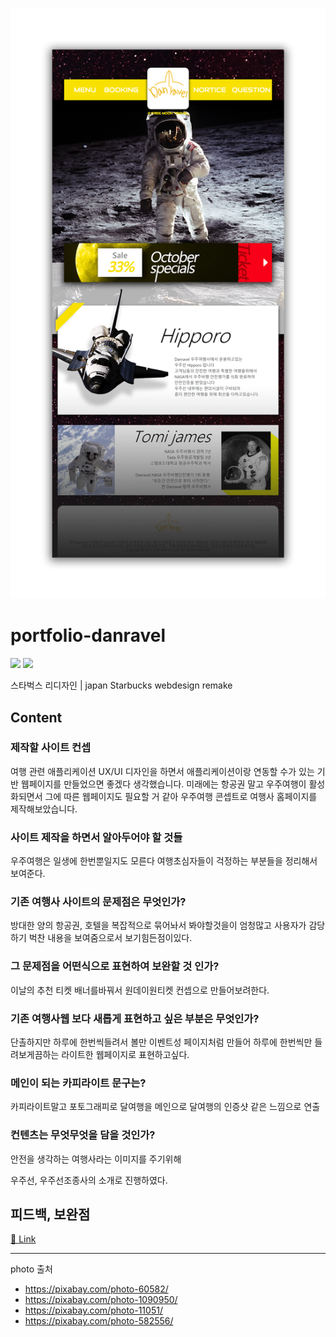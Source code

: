<p align="center">
  <img src="./static/preview.png" />
</p>

# portfolio-danravel

![](https://img.shields.io/badge/webdesign-Space%20travel%20agency-brightgreen) ![](https://img.shields.io/badge/date-2017%EB%85%84%2010%EC%9B%94%2030%EC%9D%BC-yellow)

스타벅스 리디자인 | japan Starbucks webdesign remake

## Content

### 제작할 사이트 컨셉

여행 관련 애플리케이션 UX/UI 디자인을 하면서 애플리케이션이랑 연동할 수가 있는 기반 웹페이지를 만들었으면 좋겠다 생각했습니다. 미래에는 항공권 말고 우주여행이 활성화되면서 그에 따른 웹페이지도 필요할 거 같아 우주여행 콘셉트로 여행사 홈페이지를 제작해보았습니다.

### 사이트 제작을 하면서 알아두어야 할 것들

우주여행은 일생에 한번뿐일지도 모른다 여행초심자들이 걱정하는 부분들을 정리해서 보여준다.

### 기존 여행사 사이트의 문제점은 무엇인가?

방대한 양의 항공권, 호텔을 복잡적으로 묶어놔서 봐야할것을이 엄청많고 사용자가 감당하기 벅찬 내용을 보여줌으로서 보기힘든점이있다.

### 그 문제점을 어떤식으로 표현하여 보완할 것 인가?

이날의 추천 티켓 배너를바꿔서 원데이원티켓 컨셉으로 만들어보려한다.

### 기존 여행사웹 보다 새롭게 표현하고 싶은 부분은 무엇인가?

단촐하지만 하루에 한번씩들려서 볼만 이벤트성 페이지처럼 만들어 하루에 한번씩만 들려보게끔하는 라이트한 웹페이지로 표현하고싶다.

### 메인이 되는 카피라이트 문구는?

카피라이트말고 포토그래피로 달여행을 메인으로 달여행의 인증샷 같은 느낌으로 연출

### 컨텐츠는 무엇무엇을 담을 것인가?

안전을 생각하는 여행사라는 이미지를 주기위해

우주선, 우주선조종사의 소개로 진행하였다.


## 피드백, 보완점

[📎 Link](https://github.com/Hansanghyeon/portfolio-danravel/issues?q=is%3Aissue+sort%3Aupdated-desc+label%3AFeedBack+)

---

photo 출처

- https://pixabay.com/photo-60582/
- https://pixabay.com/photo-1090950/
- https://pixabay.com/photo-11051/
- https://pixabay.com/photo-582556/